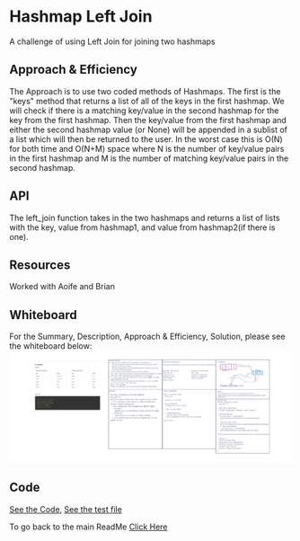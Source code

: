 # Hashmap Left Join

A challenge of using Left Join for joining two hashmaps

## Approach & Efficiency

The Approach is to use two coded methods of Hashmaps. The first is the "keys" method that returns a list of all of the keys in the first hashmap. We will check if there is a matching key/value in the second hashmap for the key from the first hashmap. Then the key/value from the first hashmap and either the second hashmap value (or None) will be appended in a sublist of a list which will then be returned to the user. In the worst case this is O(N) for both time and O(N+M) space where N is the number of key/value pairs in the first hashmap and M is the number of matching key/value pairs in the second hashmap.

## API

The left_join function takes in the two hashmaps and returns a list of lists with the key, value from hashmap1, and value from hashmap2(if there is one).

## Resources

Worked with Aoife and Brian

## Whiteboard

For the Summary, Description, Approach & Efficiency, Solution, please see the whiteboard below:
![See my work here](/python/code_challenges/hashmap_left_join/Hashmap-Left-Join.png)

## Code

[See the Code](/code_challenges/hashmap_left_join/hashtable_left_join.py), [See the test file](code_challenges/hashmap_left_join/test_hashtable_left_join.py)

To go back to the main ReadMe [Click Here](../../README.md)
